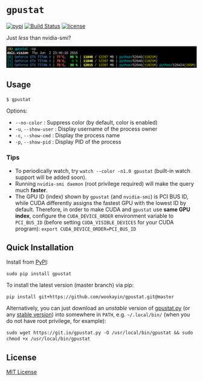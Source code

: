 `gpustat`
=========

[![pypi](https://img.shields.io/pypi/v/gpustat.svg?maxAge=86400)][pypi_gpustat]
[![Build Status](https://travis-ci.org/wookayin/gpustat.svg?branch=master)](https://travis-ci.org/wookayin/gpustat)
[![license](https://img.shields.io/github/license/wookayin/gpustat.svg?maxAge=86400)](LICENSE)

Just *less* than nvidia-smi?

![Screenshot: gpustat -cp](screenshot.png)

Usage
-----

`$ gpustat`

Options:

* `--no-color`        : Suppress color (by default, color is enabled)
* `-u`, `--show-user` : Display username of the process owner
* `-c`, `--show-cmd`  : Display the process name
* `-p`, `--show-pid`  : Display PID of the process

### Tips

- To periodically watch, try `watch --color -n1.0 gpustat` (built-in watch support will be added soon).
- Running `nvidia-smi daemon` (root privilege required) will make the query much **faster**.
- The GPU ID (index) shown by `gpustat` (and `nvidia-smi`) is PCI BUS ID,
  while CUDA differently assigns the fastest GPU with the lowest ID by default.
  Therefore, in order to make CUDA and `gpustat` use **same GPU index**,
  configure the `CUDA_DEVICE_ORDER` environment variable to `PCI_BUS_ID`
  (before setting `CUDA_VISIBLE_DEVICES` for your CUDA program):
  `export CUDA_DEVICE_ORDER=PCI_BUS_ID`


Quick Installation
------------------

Install from [PyPI][pypi_gpustat]:

```
sudo pip install gpustat
```

To install the latest version (master branch) via pip:

```
pip install git+https://github.com/wookayin/gpustat.git@master
```

Alternatively, you can just download an *unstable* version of [gpustat.py][script_gitio] (or any [stable version][script_stable]) into somewhere in `PATH`, e.g. `~/.local/bin/`
(when you do not have root privilege, for example):

```
sudo wget https://git.io/gpustat.py -O /usr/local/bin/gpustat && sudo chmod +x /usr/local/bin/gpustat
```

[pypi_gpustat]: https://pypi.python.org/pypi/gpustat
[script_gitio]: https://git.io/gpustat.py
[script_stable]: https://raw.githubusercontent.com/wookayin/gpustat/v0.2.0/gpustat.py


License
-------

[MIT License](LICENSE)
